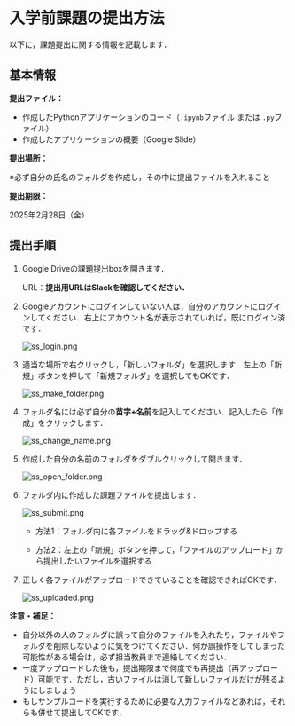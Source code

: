 # 入学前課題の提出方法

以下に，課題提出に関する情報を記載します．

## 基本情報

**提出ファイル：**

- 作成したPythonアプリケーションのコード（`.ipynb`ファイル または `.py`ファイル）
- 作成したアプリケーションの概要（Google Slide）

**提出場所：**

※必ず自分の氏名のフォルダを作成し，その中に提出ファイルを入れること

**提出期限：**

2025年2月28日（金）

## 提出手順

1. Google Driveの課題提出boxを開きます．
    
    URL：**提出用URLはSlackを確認してください．**
    
2. Googleアカウントにログインしていない人は，自分のアカウントにログインしてください．右上にアカウント名が表示されていれば，既にログイン済です．
    
    ![ss_login.png](figs/ss_login.png)
    
3. 適当な場所で右クリックし，「新しいフォルダ」を選択します．左上の「新規」ボタンを押して「新規フォルダ」を選択してもOKです．
    
    ![ss_make_folder.png](figs/ss_make_folder.png)
    
4. フォルダ名には必ず自分の**苗字+名前**を記入してください．記入したら「作成」をクリックします．
    
    ![ss_change_name.png](figs/ss_change_name.png)
    
5. 作成した自分の名前のフォルダをダブルクリックして開きます．
    
    ![ss_open_folder.png](figs/ss_open_folder.png)
    
6. フォルダ内に作成した課題ファイルを提出します．
    
    ![ss_submit.png](figs/ss_submit.png)
    
    - 方法1：フォルダ内に各ファイルをドラッグ&ドロップする
    
    - 方法2：左上の「新規」ボタンを押して，「ファイルのアップロード」から提出したいファイルを選択する
    
7. 正しく各ファイルがアップロードできていることを確認できればOKです．
    
    ![ss_uploaded.png](./figs/ss_uploaded.png)
    

**注意・補足：**

- 自分以外の人のフォルダに誤って自分のファイルを入れたり，ファイルやフォルダを削除しないように気をつけてください．何か誤操作をしてしまった可能性がある場合は，必ず担当教員まで連絡してください．
- 一度アップロードした後も，提出期限まで何度でも再提出（再アップロード）可能です．ただし，古いファイルは消して新しいファイルだけが残るようにしましょう
- もしサンプルコードを実行するために必要な入力ファイルなどあれば，それらも併せて提出してOKです．

